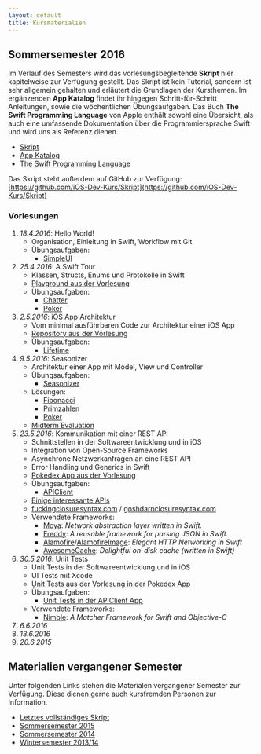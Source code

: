 ```yaml
---
layout: default
title: Kursmaterialien
---
```


## Sommersemester 2016

Im Verlauf des Semesters wird das vorlesungsbegleitende **Skript** hier kapitelweise zur Verfügung gestellt. Das Skript ist kein Tutorial, sondern ist sehr allgemein gehalten und erläutert die Grundlagen der Kursthemen. Im ergänzenden **App Katalog** findet ihr hingegen Schritt-für-Schritt Anleitungen, sowie die wöchentlichen Übungsaufgaben. Das Buch **The Swift Programming Language** von Apple enthält sowohl eine Übersicht, als auch eine umfassende Dokumentation über die Programmiersprache Swift und wird uns als Referenz dienen.

- [Skript](https://github.com/iOS-Dev-Kurs/Skript/blob/master/dist/ios_dev_kurs_skript.pdf)
- [App Katalog](https://github.com/iOS-Dev-Kurs/Skript/blob/master/dist/ios_dev_kurs_app_katalog.pdf)
- [The Swift Programming Language](https://developer.apple.com/library/ios/documentation/Swift/Conceptual/Swift_Programming_Language/)

Das Skript steht außerdem auf GitHub zur Verfügung: [https://github.com/iOS-Dev-Kurs/Skript](https://github.com/iOS-Dev-Kurs/Skript)

### Vorlesungen

1. *18.4.2016*: Hello World!
	- Organisation, Einleitung in Swift, Workflow mit Git
	- Übungsaufgaben:
		- [SimpleUI](https://github.com/ios-dev-kurs/simpleui)
2. *25.4.2016*: A Swift Tour
	- Klassen, Structs, Enums und Protokolle in Swift
	- [Playground aus der Vorlesung](https://github.com/ios-dev-kurs/skript/raw/master/dist/material/Vorlesung%2002%20-%20A%20Swift%20Tour.playground.zip)
	- Übungsaufgaben:
		- [Chatter](https://github.com/ios-dev-kurs/chatter)
		- [Poker](https://github.com/ios-dev-kurs/poker)
3. *2.5.2016*: iOS App Architektur
	- Vom minimal ausführbaren Code zur Architektur einer iOS App
	- [Repository aus der Vorlesung](https://github.com/iOS-Dev-Kurs/bare)
	- Übungsaufgaben:
		- [Lifetime](https://github.com/ios-dev-kurs/lifetime)
4. *9.5.2016*: Seasonizer
	- Architektur einer App mit Model, View und Controller
	- Übungsaufgaben:
		- [Seasonizer](https://github.com/ios-dev-kurs/seasonizer)
	- Lösungen:
		- [Fibonacci](https://github.com/iOS-Dev-Kurs/Skript/raw/master/dist/exercises/02%20-%20Fibonacci.playground.zip)
		- [Primzahlen](https://github.com/iOS-Dev-Kurs/Skript/raw/master/dist/exercises/03%20-%20Primzahlen.playground.zip)
		- [Poker](https://github.com/iOS-Dev-Kurs/Skript/raw/master/dist/exercises/04%20-%20Poker.playground.zip)
	- [Midterm Evaluation](http://goo.gl/forms/0lbmTXhQNw)
5. *23.5.2016*: Kommunikation mit einer REST API
	- Schnittstellen in der Softwareentwicklung und in iOS
	- Integration von Open-Source Frameworks
	- Asynchrone Netzwerkanfragen an eine REST API
	- Error Handling und Generics in Swift
	- [Pokedex App aus der Vorlesung](https://github.com/iOS-Dev-Kurs/apiclient/tree/pokedex)
	- Übungsaufgaben:
		- [APIClient](https://github.com/iOS-Dev-Kurs/apiclient)
	- [Einige interessante APIs](https://www.reddit.com/r/webdev/comments/3wrswc/what_are_some_fun_apis_to_play_with/)
	- [fuckingclosuresyntax.com](http://fuckingclosuresyntax.com) / [goshdarnclosuresyntax.com](http://goshdarnclosuresyntax.com)
	- Verwendete Frameworks:
		- [Moya](https://github.com/Moya/Moya): _Network abstraction layer written in Swift._
		- [Freddy](https://github.com/bignerdranch/Freddy): _A reusable framework for parsing JSON in Swift._
		- [Alamofire](https://github.com/Alamofire/Alamofire)/[AlamofireImage](https://github.com/Alamofire/AlamofireImage): _Elegant HTTP Networking in Swift_
		- [AwesomeCache](https://github.com/aschuch/AwesomeCache): _Delightful on-disk cache (written in Swift)_
6. *30.5.2016*: Unit Tests
	- Unit Tests in der Softwareentwicklung und in iOS
	- UI Tests mit Xcode
	- [Unit Tests aus der Vorlesung in der Pokedex App](https://github.com/iOS-Dev-Kurs/apiclient/tree/pokedex)
	- Übungsaufgaben:
		- [Unit Tests in der APIClient App](https://github.com/iOS-Dev-Kurs/apiclient)
	- Verwendete Frameworks:
		- [Nimble](https://github.com/Quick/Nimble): _A Matcher Framework for Swift and Objective-C_
7. *6.6.2016*
8. *13.6.2016*
9. *20.6.2015*

## Materialien vergangener Semester

Unter folgenden Links stehen die Materialen vergangener Semester zur Verfügung. Diese dienen gerne auch kursfremden Personen zur Information.

- [Letztes vollständiges Skript](https://github.com/iOS-Dev-Kurs/Skript/tree/public/dist)
- [Sommersemester 2015](https://github.com/iOS-Dev-Kurs/Skript/v3/public/dist)
- [Sommersemester 2014](https://github.com/iOS-Dev-Kurs/Skript/v2/public/dist)
- [Wintersemester 2013/14](https://github.com/iOS-Dev-Kurs/Skript/tree/pre-v2/dist/public)
